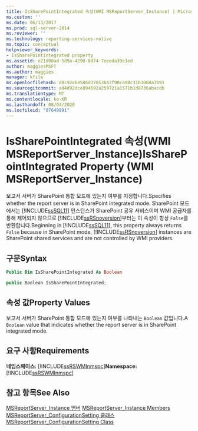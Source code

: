 ```yaml
---
title: IsSharePointIntegrated 속성(WMI MSReportServer_Instance) | Microsoft Docs
ms.custom: ''
ms.date: 06/13/2017
ms.prod: sql-server-2014
ms.reviewer: ''
ms.technology: reporting-services-native
ms.topic: conceptual
helpviewer_keywords:
- IsSharePointIntegrated property
ms.assetid: e21d00ad-5d9a-4290-8d74-7eeeda39e1ed
author: maggiesMSFT
ms.author: maggies
manager: kfile
ms.openlocfilehash: d0c92ebe586d37053b47f90ca98c31b3068a7b91
ms.sourcegitcommit: ad4d92dce894592a259721a1571b1d8736abacdb
ms.translationtype: MT
ms.contentlocale: ko-KR
ms.lasthandoff: 08/04/2020
ms.locfileid: "87649891"
---
```

# <a name="issharepointintegrated-property-wmi-msreportserver_instance"></a><span data-ttu-id="dcf9b-102">IsSharePointIntegrated 속성(WMI MSReportServer_Instance)</span><span class="sxs-lookup"><span data-stu-id="dcf9b-102">IsSharePointIntegrated Property (WMI MSReportServer_Instance)</span></span>
  <span data-ttu-id="dcf9b-103">보고서 서버가 SharePoint 통합 모드에 있는지 여부를 지정합니다.</span><span class="sxs-lookup"><span data-stu-id="dcf9b-103">Specifies whether the report server is in SharePoint integrated mode.</span></span> <span data-ttu-id="dcf9b-104">SharePoint 모드에서는 [!INCLUDE[ssSQL11](../../includes/sssql11-md.md)] 인스턴스가 SharePoint 공유 서비스이며 WMI 공급자를 통해 제어되지 않으므로 [!INCLUDE[ssRSnoversion](../../includes/ssrsnoversion-md.md)]부터는 이 속성이 항상 `False`를 반환합니다.</span><span class="sxs-lookup"><span data-stu-id="dcf9b-104">Beginning in [!INCLUDE[ssSQL11](../../includes/sssql11-md.md)], this property always returns `False` because in SharePoint mode, [!INCLUDE[ssRSnoversion](../../includes/ssrsnoversion-md.md)] instances are SharePoint shared services and are not controlled by WMI providers.</span></span>  
  
## <a name="syntax"></a><span data-ttu-id="dcf9b-105">구문</span><span class="sxs-lookup"><span data-stu-id="dcf9b-105">Syntax</span></span>  
  
```vb  
Public Dim IsSharePointIntegrated As Boolean  
```  
  
```csharp  
public Boolean IsSharePointIntegrated;  
```  
  
## <a name="property-values"></a><span data-ttu-id="dcf9b-106">속성 값</span><span class="sxs-lookup"><span data-stu-id="dcf9b-106">Property Values</span></span>  
 <span data-ttu-id="dcf9b-107">보고서 서버가 SharePoint 통합 모드에 있는지 여부를 나타내는 `Boolean` 값입니다.</span><span class="sxs-lookup"><span data-stu-id="dcf9b-107">A `Boolean` value that indicates whether the report server is in SharePoint integrated mode.</span></span>  
  
## <a name="requirements"></a><span data-ttu-id="dcf9b-108">요구 사항</span><span class="sxs-lookup"><span data-stu-id="dcf9b-108">Requirements</span></span>  
 <span data-ttu-id="dcf9b-109">**네임스페이스:** [!INCLUDE[ssRSWMInmspc](../../includes/ssrswminmspc-md.md)]</span><span class="sxs-lookup"><span data-stu-id="dcf9b-109">**Namespace:** [!INCLUDE[ssRSWMInmspc](../../includes/ssrswminmspc-md.md)]</span></span>  
  
## <a name="see-also"></a><span data-ttu-id="dcf9b-110">참고 항목</span><span class="sxs-lookup"><span data-stu-id="dcf9b-110">See Also</span></span>  
 <span data-ttu-id="dcf9b-111">[MSReportServer_Instance 멤버](msreportserver-instance-members.md) </span><span class="sxs-lookup"><span data-stu-id="dcf9b-111">[MSReportServer_Instance Members](msreportserver-instance-members.md) </span></span>  
 [<span data-ttu-id="dcf9b-112">MSReportServer_ConfigurationSetting 클래스</span><span class="sxs-lookup"><span data-stu-id="dcf9b-112">MSReportServer_ConfigurationSetting Class</span></span>](msreportserver-configurationsetting-class.md)  
  
  

